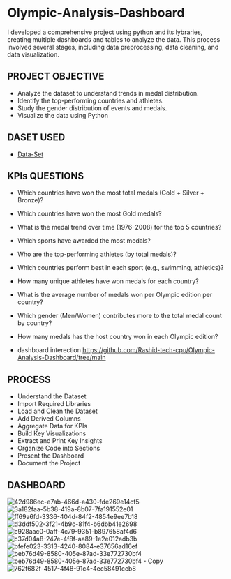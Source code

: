 # Olympic-Analysis-Dashboard
I developed a comprehensive project using python and its lybraries, creating multiple dashboards and tables to analyze the data. This process involved several stages, including data preprocessing, data cleaning, and data visualization.

## PROJECT OBJECTIVE
- Analyze the dataset to understand trends in medal distribution.
- Identify the top-performing countries and athletes.
- Study the gender distribution of events and medals.
- Visualize the data using Python

## DASET USED
- <a href="https://drive.google.com/file/d/1EHMliUCEb8k6VhkpxK00oaY6GQtkwrhg/view?usp=sharing">Data-Set</a>

## KPIs QUESTIONS

- Which countries have won the most total medals (Gold + Silver + Bronze)?
- Which countries have won the most Gold medals?
- What is the medal trend over time (1976–2008) for the top 5 countries?
- Which sports have awarded the most medals?
- Who are the top-performing athletes (by total medals)?
- Which countries perform best in each sport (e.g., swimming, athletics)?
- How many unique athletes have won medals for each country?
- What is the average number of medals won per Olympic edition per country?
- Which gender (Men/Women) contributes more to the total medal count by country?
- How many medals has the host country won in each Olympic edition?

- dashboard interection  https://github.com/Rashid-tech-cpu/Olympic-Analysis-Dashboard/tree/main

## PROCESS

- Understand the Dataset
- Import Required Libraries
- Load and Clean the Dataset
- Add Derived Columns
- Aggregate Data for KPIs
- Build Key Visualizations
- Extract and Print Key Insights
- Organize Code into Sections
- Present the Dashboard
- Document the Project

 ## DASHBOARD 


![42d986ec-e7ab-466d-a430-fde269e14cf5](https://github.com/user-attachments/assets/81f24d1a-c9a5-4e4d-8401-bcef15fd203e)
![3a182faa-5b38-419a-8b07-7fa191552e01](https://github.com/user-attachments/assets/fe46c215-58a2-4c3c-bcad-783b354d0383)
![ff69a6fd-3336-404d-84f2-4854e9ee7b18](https://github.com/user-attachments/assets/97c38d4e-fc95-4fd2-b4e0-042172838f76)
![d3ddf502-3f21-4b9c-81f4-b6dbb41e2698](https://github.com/user-attachments/assets/5e49091c-b99f-41ac-8621-f30345919069)
![c928aac0-0aff-4c79-9351-b897658af4d6](https://github.com/user-attachments/assets/7d81183c-b352-4608-a442-ba76b056fdb4)
![c37d04a8-247e-4f8f-aa89-1e2e012adb3b](https://github.com/user-attachments/assets/1ea1265c-514d-4d9f-a3af-81599acfcb07)
![bfefe023-3313-4240-8084-e37656ad16ef](https://github.com/user-attachments/assets/b410f5bf-0fb2-4427-96f0-01404ac5ee8d)
![beb76d49-8580-405e-87ad-33e772730bf4](https://github.com/user-attachments/assets/a0536ddc-3f98-4b1a-9bad-34893fdb0692)
![beb76d49-8580-405e-87ad-33e772730bf4 - Copy](https://github.com/user-attachments/assets/568325bd-3412-486d-8139-44773411f54d)
![762f682f-4517-4f48-91c4-4ec58491ccb8](https://github.com/user-attachments/assets/e4ac3b13-81f5-4312-a079-f9fdd92b7093)

